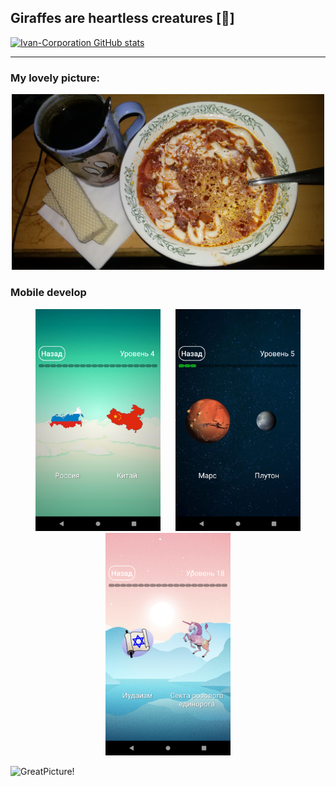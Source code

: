 ## Giraffes are heartless creatures [:giraffe:]

[![Ivan-Corporation GitHub stats](https://github-readme-stats.vercel.app/api?username=Ivan-Corporation&show_icons=true&theme=radical)](https://github.com/Ivan-Corporation/github-readme-stats)



---
### My lovely picture:
<p align="center">
   <img src="https://github.com/Ivan-Corporation/Ivan-Corporation/blob/main/15953455368650.jpg" width="500"/>
  </p>


### Mobile develop
<p align="center" float="left">
  <img src="https://github.com/Ivan-Corporation/Ivan-Corporation/blob/main/Screenshot_1584511056.png" width="200" hspace="10"/>
  <img src="https://github.com/Ivan-Corporation/Ivan-Corporation/blob/main/Screenshot_1584511104.png" width="200" hspace="10"/> 
  <img src="https://github.com/Ivan-Corporation/Ivan-Corporation/blob/main/Screenshot_1584511351.png" width="200" hspace="10"/>
</p>



<img align="left" width="300px" alt="GreatPicture!" src="https://www.codewars.com/users/Ivan-Corporation/badges/large"/> 

